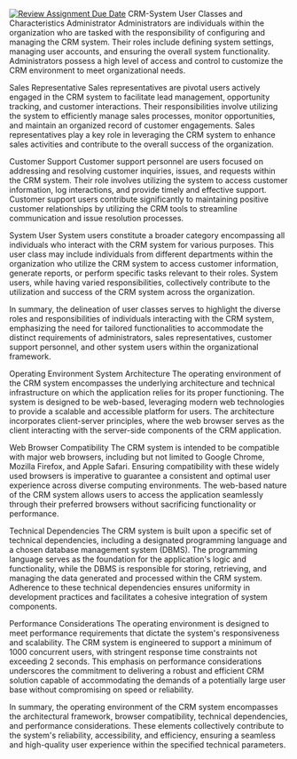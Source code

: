 [![Review Assignment Due Date](https://classroom.github.com/assets/deadline-readme-button-24ddc0f5d75046c5622901739e7c5dd533143b0c8e959d652212380cedb1ea36.svg)](https://classroom.github.com/a/2TfDrVD6)
CRM-System
User Classes and Characteristics Administrator Administrators are individuals within the organization who are tasked with the responsibility of configuring and managing the CRM system. Their roles include defining system settings, managing user accounts, and ensuring the overall system functionality. Administrators possess a high level of access and control to customize the CRM environment to meet organizational needs.

Sales Representative Sales representatives are pivotal users actively engaged in the CRM system to facilitate lead management, opportunity tracking, and customer interactions. Their responsibilities involve utilizing the system to efficiently manage sales processes, monitor opportunities, and maintain an organized record of customer engagements. Sales representatives play a key role in leveraging the CRM system to enhance sales activities and contribute to the overall success of the organization.

Customer Support Customer support personnel are users focused on addressing and resolving customer inquiries, issues, and requests within the CRM system. Their role involves utilizing the system to access customer information, log interactions, and provide timely and effective support. Customer support users contribute significantly to maintaining positive customer relationships by utilizing the CRM tools to streamline communication and issue resolution processes.

System User System users constitute a broader category encompassing all individuals who interact with the CRM system for various purposes. This user class may include individuals from different departments within the organization who utilize the CRM system to access customer information, generate reports, or perform specific tasks relevant to their roles. System users, while having varied responsibilities, collectively contribute to the utilization and success of the CRM system across the organization.

In summary, the delineation of user classes serves to highlight the diverse roles and responsibilities of individuals interacting with the CRM system, emphasizing the need for tailored functionalities to accommodate the distinct requirements of administrators, sales representatives, customer support personnel, and other system users within the organizational framework.

Operating Environment System Architecture The operating environment of the CRM system encompasses the underlying architecture and technical infrastructure on which the application relies for its proper functioning. The system is designed to be web-based, leveraging modern web technologies to provide a scalable and accessible platform for users. The architecture incorporates client-server principles, where the web browser serves as the client interacting with the server-side components of the CRM application.

Web Browser Compatibility The CRM system is intended to be compatible with major web browsers, including but not limited to Google Chrome, Mozilla Firefox, and Apple Safari. Ensuring compatibility with these widely used browsers is imperative to guarantee a consistent and optimal user experience across diverse computing environments. The web-based nature of the CRM system allows users to access the application seamlessly through their preferred browsers without sacrificing functionality or performance.

Technical Dependencies The CRM system is built upon a specific set of technical dependencies, including a designated programming language and a chosen database management system (DBMS). The programming language serves as the foundation for the application's logic and functionality, while the DBMS is responsible for storing, retrieving, and managing the data generated and processed within the CRM system. Adherence to these technical dependencies ensures uniformity in development practices and facilitates a cohesive integration of system components.

Performance Considerations The operating environment is designed to meet performance requirements that dictate the system's responsiveness and scalability. The CRM system is engineered to support a minimum of 1000 concurrent users, with stringent response time constraints not exceeding 2 seconds. This emphasis on performance considerations underscores the commitment to delivering a robust and efficient CRM solution capable of accommodating the demands of a potentially large user base without compromising on speed or reliability.

In summary, the operating environment of the CRM system encompasses the architectural framework, browser compatibility, technical dependencies, and performance considerations. These elements collectively contribute to the system's reliability, accessibility, and efficiency, ensuring a seamless and high-quality user experience within the specified technical parameters.
